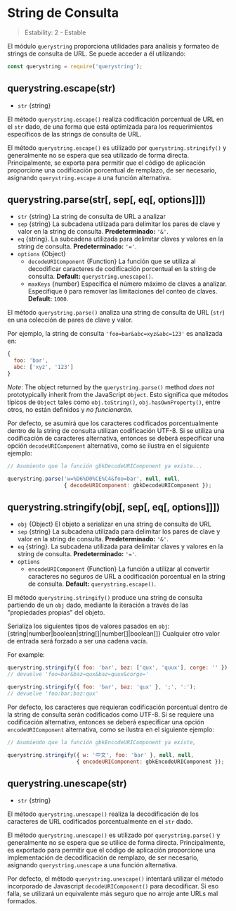 # String de Consulta

<!--introduced_in=v0.10.0-->

> Estability: 2 - Estable

<!--name=querystring-->

El módulo `querystring` proporciona utilidades para análisis y formateo de strings de consulta de URL. Se puede acceder a él utilizando:

```js
const querystring = require('querystring');
```

## querystring.escape(str)

<!-- YAML
added: v0.1.25
-->

* `str` {string}

El método `querystring.escape()` realiza codificación porcentual de URL en el `str` dado, de una forma que está optimizada para los requerimientos específicos de las strings de consulta de URL.

El método `querystring.escape()` es utilizado por `querystring.stringify()` y generalmente no se espera que sea utilizado de forma directa. Principalmente, se exporta para permitir que el código de aplicación proporcione una codificación porcentual de remplazo, de ser necesario, asignando `querystring.escape` a una función alternativa.

## querystring.parse(str[, sep[, eq[, options]]])

<!-- YAML
added: v0.1.25
changes:

  - version: v8.0.0
    pr-url: https://github.com/nodejs/node/pull/10967
    description: Multiple empty entries are now parsed correctly (e.g. `&=&=`).
  - version: v6.0.0
    pr-url: https://github.com/nodejs/node/pull/6055
    description: The returned object no longer inherits from `Object.prototype`.
  - version: v6.0.0, v4.2.4
    pr-url: https://github.com/nodejs/node/pull/3807
    description: The `eq` parameter may now have a length of more than `1`.
-->

* `str` {string} La string de consulta de URL a analizar
* `sep` {string} La subcadena utilizada para delimitar los pares de clave y valor en la string de consulta. **Predeterminado:** `'&'`.
* `eq` {string}. La subcadena utilizada para delimitar claves y valores en la string de consulta. **Predeterminado:** `'='`.
* `options` {Object} 
  * `decodeURIComponent` {Function} La función que se utiliza al decodificar caracteres de codificación porcentual en la string de consulta. **Default:** `querystring.unescape()`.
  * `maxKeys` {number} Especifica el número máximo de claves a analizar. Especifique `0` para remover las limitaciones del conteo de claves. **Default:** `1000`.

El método `querystring.parse()` analiza una string de consulta de URL (`str`) en una colección de pares de clave y valor.

Por ejemplo, la string de consulta `'foo=bar&abc=xyz&abc=123'` es analizada en:

<!-- eslint-skip -->

```js
{
  foo: 'bar',
  abc: ['xyz', '123']
}
```

*Note*: The object returned by the `querystring.parse()` method *does not* prototypically inherit from the JavaScript `Object`. Esto significa que métodos típicos de `Object` tales como `obj.toString()`, `obj.hasOwnProperty()`, entre otros, no están definidos y *no funcionarán*.

Por defecto, se asumirá que los caracteres codificados porcentualmente dentro de la string de consulta utilizan codificación UTF-8. Si se utiliza una codificación de caracteres alternativa, entonces se deberá especificar una opción `decodeURIComponent` alternativa, como se ilustra en el siguiente ejemplo:

```js
// Asumiento que la función gbkDecodeURIComponent ya existe...

querystring.parse('w=%D6%D0%CE%C4&foo=bar', null, null,
                  { decodeURIComponent: gbkDecodeURIComponent });
```

## querystring.stringify(obj[, sep[, eq[, options]]])

<!-- YAML
added: v0.1.25
-->

* `obj` {Object} El objeto a serializar en una string de consulta de URL
* `sep` {string} La subcadena utilizada para delimitar los pares de clave y valor en la string de consulta. **Predeterminado:** `'&'`.
* `eq` {string}. La subcadena utilizada para delimitar claves y valores en la string de consulta. **Predeterminado:** `'='`.
* `options` 
  * `encodeURIComponent` {Function} La función a utilizar al convertir caracteres no seguros de URL a codificación porcentual en la string de consulta. **Default:** `querystring.escape()`.

El método `querystring.stringify()` produce una string de consulta partiendo de un `obj` dado, mediante la iteración a través de las "propiedades propias" del objeto.

Serializa los siguientes tipos de valores pasados en `obj`: {string|number|boolean|string[]|number[]|boolean[]} Cualquier otro valor de entrada será forzado a ser una cadena vacía.

For example:

```js
querystring.stringify({ foo: 'bar', baz: ['qux', 'quux'], corge: '' });
// devuelve 'foo=bar&baz=qux&baz=quux&corge='

querystring.stringify({ foo: 'bar', baz: 'qux' }, ';', ':');
// devuelve 'foo:bar;baz:qux'
```

Por defecto, los caracteres que requieran codificación porcentual dentro de la string de consulta serán codificados como UTF-8. Si se requiere una codificación alternativa, entonces se deberá especificar una opción `encodeURIComponent` alternativa, como se ilustra en el siguiente ejemplo:

```js
// Asumiendo que la función gbkEncodeURIComponent ya existe,

querystring.stringify({ w: '中文', foo: 'bar' }, null, null,
                      { encodeURIComponent: gbkEncodeURIComponent });
```

## querystring.unescape(str)

<!-- YAML
added: v0.1.25
-->

* `str` {string}

El método `querystring.unescape()` realiza la decodificación de los caracteres de URL codificados porcentualmente en el `str` dado.

El método `querystring.unescape()` es utilizado por `querystring.parse()` y generalmente no se espera que se utilice de forma directa. Principalmente, es exportado para permitir que el código de aplicación proporcione una implementación de decodificación de remplazo, de ser necesario, asignando `querystring.unescape` a una función alternativa.

Por defecto, el método `querystring.unescape()` intentará utilizar el método incorporado de Javascript `decodeURIComponent()` para decodificar. Si eso falla, se utilizará un equivalente más seguro que no arroje ante URLs mal formados.